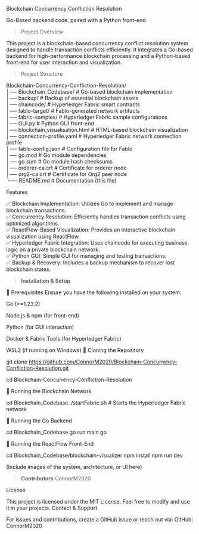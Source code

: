 Blockchain Concurrency Confliction Resolution

Go-Based backend code, paired with a Python front-end

> Project Overview

This project is a blockchain-based concurrency conflict resolution system designed to handle transaction conflicts efficiently. It integrates a Go-based backend for high-performance blockchain processing and a Python-based front-end for user interaction and visualization.

> Project Structure

Blockchain-Concurrency-Confliction-Resolution/  
│── Blockchain_Codebase/      # Go-based blockchain implementation  
│── backup/                   # Backup of essential blockchain assets  
│── chaincode/                 # Hyperledger Fabric smart contracts  
│── fablo-target/              # Fablo-generated network artifacts  
│── fabric-samples/            # Hyperledger Fabric sample configurations  
│── GUI.py                     # Python GUI front-end  
│── blockchain_visualisation.html  # HTML-based blockchain visualization  
│── connection-profile.yaml     # Hyperledger Fabric network connection profile  
│── fablo-config.json           # Configuration file for Fablo  
│── go.mod                      # Go module dependencies  
│── go.sum                      # Go module hash checksums  
│── orderer-ca.crt              # Certificate for orderer node  
│── org2-ca.crt                 # Certificate for Org2 peer node  
└── README.md                   # Documentation (this file)  

Features

✅ Blockchain Implementation: Utilizes Go to implement and manage blockchain transactions.  
✅ Concurrency Resolution: Efficiently handles transaction conflicts using optimized algorithms.  
✅ ReactFlow-Based Visualization: Provides an interactive blockchain visualization using ReactFlow.  
✅ Hyperledger Fabric Integration: Uses chaincode for executing business logic on a private blockchain network.  
✅ Python GUI: Simple GUI for managing and testing transactions.  
✅ Backup & Recovery: Includes a backup mechanism to recover lost blockchain states.  

> **Installation & Setup**

🔹 Prerequisites
Ensure you have the following installed on your system:

Go (>=1.23.2)

Node.js & npm (for front-end)

Python (for GUI interaction)

Docker & Fabric Tools (for Hyperledger Fabric)

WSL2 (if running on Windows)
🔹 Cloning the Repository

git clone https://github.com/ConnorM2020/Blockchain-Concurrency-Confliction-Resolution.git

cd Blockchain-Concurrency-Confliction-Resolution

🔹 Running the Blockchain Network

cd Blockchain_Codebase
./startFabric.sh   # Starts the Hyperledger Fabric network

🔹 Running the Go Backend

cd Blockchain_Codebase
go run main.go

🔹 Running the ReactFlow Front-End

cd Blockchain_Codebase/blockchain-visualizer
npm install
npm run dev

(Include images of the system, architecture, or UI here)

> **Contributors**
ConnorM2020 

License

This project is licensed under the MIT License. Feel free to modify and use it in your projects.
Contact & Support

For issues and contributions, create a GitHub issue or reach out via: 
GitHub: ConnorM2020
